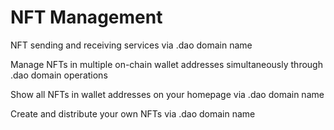# NFT Management

NFT sending and receiving services via .dao domain name

Manage NFTs in multiple on-chain wallet addresses simultaneously through .dao domain operations

Show all NFTs in wallet addresses on your homepage via .dao domain name

Create and distribute your own NFTs via .dao domain name

